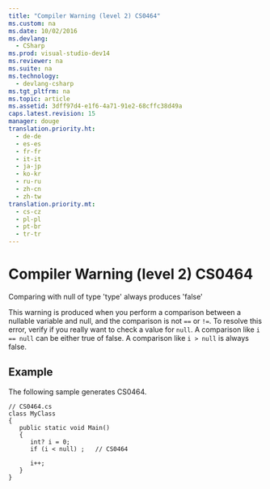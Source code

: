 ```yaml
---
title: "Compiler Warning (level 2) CS0464"
ms.custom: na
ms.date: 10/02/2016
ms.devlang: 
  - CSharp
ms.prod: visual-studio-dev14
ms.reviewer: na
ms.suite: na
ms.technology: 
  - devlang-csharp
ms.tgt_pltfrm: na
ms.topic: article
ms.assetid: 3dff97d4-e1f6-4a71-91e2-68cffc38d49a
caps.latest.revision: 15
manager: douge
translation.priority.ht: 
  - de-de
  - es-es
  - fr-fr
  - it-it
  - ja-jp
  - ko-kr
  - ru-ru
  - zh-cn
  - zh-tw
translation.priority.mt: 
  - cs-cz
  - pl-pl
  - pt-br
  - tr-tr
---
```

# Compiler Warning (level 2) CS0464
Comparing with null of type 'type' always produces 'false'  
  
 This warning is produced when you perform a comparison between a nullable variable and null, and the comparison is not `==` or `!=`. To resolve this error, verify if you really want to check a value for `null`. A comparison like `i == null` can be either true of false. A comparison like `i > null` is always false.  
  
## Example  
 The following sample generates CS0464.  
  
```  
// CS0464.cs  
class MyClass  
{  
   public static void Main()  
   {  
      int? i = 0;  
      if (i < null) ;   // CS0464  
  
      i++;  
   }  
}  
```